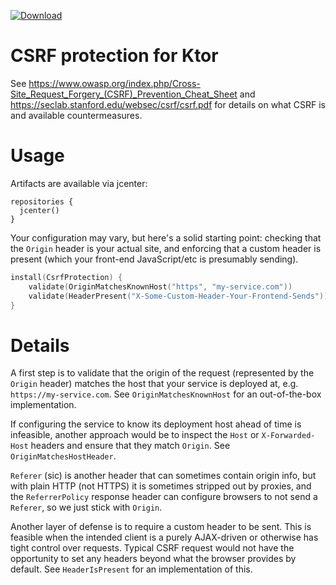 [ ![Download](https://api.bintray.com/packages/marshallpierce/maven/org.mpierce.ktor.csrf%3Aktor-csrf/images/download.svg) ](https://bintray.com/marshallpierce/maven/org.mpierce.ktor.csrf%3Aktor-csrf/_latestVersion) 
 
# CSRF protection for Ktor

See https://www.owasp.org/index.php/Cross-Site_Request_Forgery_(CSRF)_Prevention_Cheat_Sheet and https://seclab.stanford.edu/websec/csrf/csrf.pdf for details on what CSRF is and available countermeasures.

# Usage

Artifacts are available via jcenter:

```
repositories {
  jcenter()
}
```

Your configuration may vary, but here's a solid starting point: checking that the `Origin` header is your actual site,
 and enforcing that a custom header is present (which your front-end JavaScript/etc is presumably sending).

```kotlin
install(CsrfProtection) {
    validate(OriginMatchesKnownHost("https", "my-service.com"))
    validate(HeaderPresent("X-Some-Custom-Header-Your-Frontend-Sends"))
}
```

# Details

A first step is to validate that the origin of the request (represented by the `Origin` header) matches
the host that your service is deployed at, e.g. `https://my-service.com`. See `OriginMatchesKnownHost` for an
out-of-the-box implementation.

If configuring the service to know its deployment host ahead of time is infeasible, another approach would
be to inspect the `Host` or `X-Forwarded-Host` headers and ensure that they match `Origin`. See
`OriginMatchesHostHeader`.

`Referer` (sic) is another header that can sometimes contain origin info, but with plain HTTP (not HTTPS) it is
sometimes stripped out by proxies, and the `ReferrerPolicy` response header can configure browsers to not send a
`Referer`, so we just stick with `Origin`.

Another layer of defense is to require a custom header to be sent. This is feasible when the intended client is a
purely AJAX-driven or otherwise has tight control over requests. Typical CSRF request would not have the 
opportunity to set any headers beyond what the browser provides by default. See `HeaderIsPresent` for an implementation 
of this.
